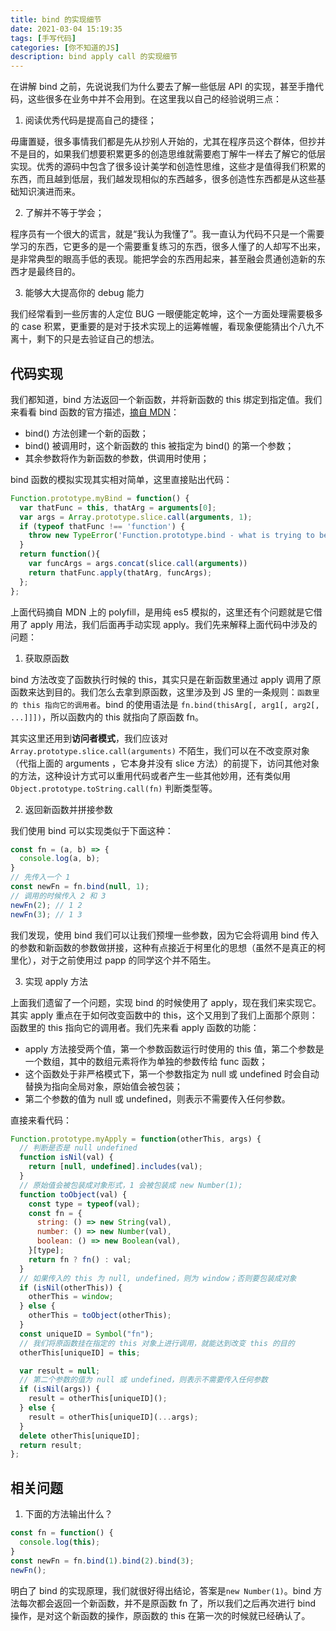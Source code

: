 ```yaml
---
title: bind 的实现细节
date: 2021-03-04 15:19:35
tags: [手写代码]
categories: [你不知道的JS]
description: bind apply call 的实现细节
---
```

<!-- more -->

在讲解 bind 之前，先说说我们为什么要去了解一些低层 API 的实现，甚至手撸代码，这些很多在业务中并不会用到。在这里我以自己的经验说明三点：

1. 阅读优秀代码是提高自己的捷径；

毋庸置疑，很多事情我们都是先从抄别人开始的，尤其在程序员这个群体，但抄并不是目的，如果我们想要积累更多的创造思维就需要庖丁解牛一样去了解它的低层实现。优秀的源码中包含了很多设计美学和创造性思维，这些才是值得我们积累的东西，而且越到低层，我们越发现相似的东西越多，很多创造性东西都是从这些基础知识演进而来。

2. 了解并不等于学会；

程序员有一个很大的谎言，就是“我认为我懂了”。我一直认为代码不只是一个需要学习的东西，它更多的是一个需要重复练习的东西，很多人懂了的人却写不出来，是非常典型的眼高手低的表现。能把学会的东西用起来，甚至融会贯通创造新的东西才是最终目的。

3. 能够大大提高你的 debug 能力

我们经常看到一些厉害的人定位 BUG 一眼便能定乾坤，这个一方面处理需要极多的 case 积累，更重要的是对于技术实现上的运筹帷幄，看现象便能猜出个八九不离十，剩下的只是去验证自己的想法。

## 代码实现

我们都知道，bind 方法返回一个新函数，并将新函数的 this 绑定到指定值。我们来看看 bind 函数的官方描述，[摘自 MDN](https://developer.mozilla.org/zh-CN/docs/Web/JavaScript/Reference/Global_Objects/Function/bind)：

- bind() 方法创建一个新的函数；
- bind() 被调用时，这个新函数的 this 被指定为 bind() 的第一个参数；
- 其余参数将作为新函数的参数，供调用时使用；
  
bind 函数的模拟实现其实相对简单，这里直接贴出代码：

```js
Function.prototype.myBind = function() {
  var thatFunc = this, thatArg = arguments[0];
  var args = Array.prototype.slice.call(arguments, 1);
  if (typeof thatFunc !== 'function') {
    throw new TypeError('Function.prototype.bind - what is trying to be bound is not callable');
  }
  return function(){
    var funcArgs = args.concat(slice.call(arguments))
    return thatFunc.apply(thatArg, funcArgs);
  };
};
```

上面代码摘自 MDN 上的 polyfill，是用纯 es5 模拟的，这里还有个问题就是它借用了 apply 用法，我们后面再手动实现 apply。我们先来解释上面代码中涉及的问题：

1. 获取原函数

bind 方法改变了函数执行时候的 this，其实只是在新函数里通过 apply 调用了原函数来达到目的。我们怎么去拿到原函数，这里涉及到 JS 里的一条规则：`函数里的 this 指向它的调用者`。bind 的使用语法是 `fn.bind(thisArg[, arg1[, arg2[, ...]]])`，所以函数内的 this 就指向了原函数 fn。

其实这里还用到**访问者模式**，我们应该对 `Array.prototype.slice.call(arguments)` 不陌生，我们可以在不改变原对象（代指上面的 arguments ，它本身并没有 slice 方法）的前提下，访问其他对象的方法，这种设计方式可以重用代码或者产生一些其他妙用，还有类似用 `Object.prototype.toString.call(fn)` 判断类型等。

2. 返回新函数并拼接参数

我们使用 bind 可以实现类似于下面这种：

```js
const fn = (a, b) => {
  console.log(a, b);
}
// 先传入一个 1
const newFn = fn.bind(null, 1);
// 调用的时候传入 2 和 3
newFn(2); // 1 2
newFn(3); // 1 3
```
我们发现，使用 bind 我们可以让我们预埋一些参数，因为它会将调用 bind 传入的参数和新函数的参数做拼接，这种有点接近于柯里化的思想（虽然不是真正的柯里化），对于之前使用过 papp 的同学这个并不陌生。

3. 实现 apply 方法

上面我们遗留了一个问题，实现 bind 的时候使用了 apply，现在我们来实现它。其实 apply 重点在于如何改变函数中的 this，这个又用到了我们上面那个原则：函数里的 this 指向它的调用者。我们先来看 apply 函数的功能：

- apply 方法接受两个值，第一个参数函数运行时使用的 this 值，第二个参数是一个数组，其中的数组元素将作为单独的参数传给 func 函数；
- 这个函数处于非严格模式下，第一个参数指定为 null 或 undefined 时会自动替换为指向全局对象，原始值会被包装；
- 第二个参数的值为 null 或 undefined，则表示不需要传入任何参数。

直接来看代码：

```js
Function.prototype.myApply = function(otherThis, args) {
  // 判断是否是 null undefined
  function isNil(val) {
    return [null, undefined].includes(val);
  }
  // 原始值会被包装成对象形式，1 会被包装成 new Number(1);
  function toObject(val) {
    const type = typeof(val);
    const fn = {
      string: () => new String(val),
      number: () => new Number(val),
      boolean: () => new Boolean(val),
    }[type];
    return fn ? fn() : val;
  }
  // 如果传入的 this 为 null, undefined，则为 window；否则要包装成对象
  if (isNil(otherThis)) {
    otherThis = window;
  } else {
    otherThis = toObject(otherThis);
  }
  const uniqueID = Symbol("fn");
  // 我们将原函数挂在指定的 this 对象上进行调用，就能达到改变 this 的目的
  otherThis[uniqueID] = this;

  var result = null;
  // 第二个参数的值为 null 或 undefined，则表示不需要传入任何参数
  if (isNil(args)) {
    result = otherThis[uniqueID]();
  } else {
    result = otherThis[uniqueID](...args);
  }
  delete otherThis[uniqueID];
  return result;
};
```

## 相关问题

1. 下面的方法输出什么？

```js
const fn = function() {
  console.log(this);
}
const newFn = fn.bind(1).bind(2).bind(3);
newFn();
```
明白了 bind 的实现原理，我们就很好得出结论，答案是`new Number(1)`。bind 方法每次都会返回一个新函数，并不是原函数 fn 了，所以我们之后再次进行 bind 操作，是对这个新函数的操作，原函数的 this 在第一次的时候就已经确认了。
